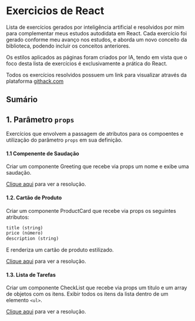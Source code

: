 # Exercicios de React

Lista de exercícios gerados por inteligência artificial e resolvidos por mim para complementar meus estudos autodidata em React. Cada exercício foi gerado conforme meu avanço nos estudos, e aborda um novo conceito da biblioteca, podendo incluir os conceitos anteriores.

Os estilos aplicados as páginas foram criados por IA, tendo em vista que o foco desta lista de exercícios é exclusivamente a prática do React.

Todos os exercícios resolvidos possuem um link para visualizar através da plataforma [githack.com](https://raw.githack.com/)

## Sumário


## 1. Parâmetro `props`
Exercícios que envolvem a passagem de atributos para os compoentes e utilização do parâmetro `props` em sua definição.

#### 1.1 Compenente de Saudação
Criar um componente Greeting que recebe via props um nome e exibe uma saudação.


[Clique aqui](https://rawcdn.githack.com/MikaelOliveiraDev/exercicios-react/233abb9530511c913ac8dcebc373536c7b403e15/exercicio_01/index.html) para ver a resolução.

#### 1.2. Cartão de Produto
Criar um componente ProductCard que recebe via props os seguintes atributos:
```txt
title (string)
price (número)
description (string)
```
E renderiza um cartão de produto estilizado.

[Clique aqui](https://rawcdn.githack.com/MikaelOliveiraDev/exercicios-react/233abb9530511c913ac8dcebc373536c7b403e15/exercicio_02/index.html) para ver a resolução.


#### 1.3. Lista de Tarefas
Criar um componente CheckList que recebe via props um titulo e um array de objetos com os itens. Exibir todos os itens da lista dentro de um elemento `<ul>`.

[Clique aqui](https://rawcdn.githack.com/MikaelOliveiraDev/exercicios-react/233abb9530511c913ac8dcebc373536c7b403e15/exercicio_03/index.html) para ver a resolução.
